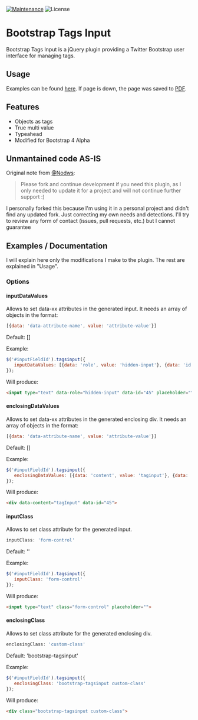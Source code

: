 [![Maintenance](https://img.shields.io/badge/Maintained%3F-my%20own%20needs-yellow.svg)](https://github.com/Nodws/bootstrap4-tagsinput#unmantained-code-as-is) ![License](https://img.shields.io/badge/license-MIT-green)


# Bootstrap Tags Input
Bootstrap Tags Input is a jQuery plugin providing a Twitter Bootstrap user interface for managing tags.


## Usage
Examples can be found [here](http://bootstrap-tagsinput.github.io/bootstrap-tagsinput/examples/).
If page is down, the page was saved to [PDF](https://github.com/betler/bootstrap4-tagsinput/blob/master/Bootstrap%20Tags%20Input.pdf). 

## Features
* Objects as tags
* True multi value
* Typeahead
* Modified for Bootstrap 4 Alpha

## Unmantained code AS-IS
Original note from [@Nodws](https://github.com/Nodws/bootstrap4-tagsinput): 
> Please fork and continue development if you need this plugin, as I only needed to update it for a project and will not continue further support :)

I personally forked this because I'm using it in a personal project and didn't find any updated fork. Just correcting my own needs and detections. I'll try to review any form of contact (issues, pull requests, etc.) but I cannot guarantee

## Examples / Documentation
I will explain here only the modifications I make to the plugin. The rest are explained in "Usage".

### Options

#### inputDataValues
Allows to set data-xx attributes in the generated input.
It needs an array of objects in the format:
```javascript
[{data: 'data-attribute-name', value: 'attribute-value'}]
```
Default: []

Example:
```javascript
$('#inputFieldId').tagsinput({
   inputDataValues: [{data: 'role', value: 'hidden-input'}, {data: 'id', value: 45}]
});
```
Will produce:
```html
<input type="text" data-role="hidden-input" data-id="45" placeholder="">
```

#### enclosingDataValues
Allows to set data-xx attributes in the generated enclosing div.
It needs an array of objects in the format:
```javascript
[{data: 'data-attribute-name', value: 'attribute-value'}]
```
Default: []

Example:
```javascript
$('#inputFieldId').tagsinput({
   enclosingDataValues: [{data: 'content', value: 'taginput'}, {data: 'id', value: 45}]
});
```
Will produce:
```html
<div data-content="tagInput" data-id="45">
```

#### inputClass
Allows to set class attribute for the generated input.
```javascript
inputClass: 'form-control'
```
Default: ''

Example:
```javascript
$('#inputFieldId').tagsinput({
   inputClass: 'form-control'
});
```
Will produce:
```html
<input type="text" class="form-control" placeholder="">
```

#### enclosingClass
Allows to set class attribute for the generated enclosing div.
```javascript
enclosingClass: 'custom-class'
```
Default: 'bootstrap-tagsinput'

Example:
```javascript
$('#inputFieldId').tagsinput({
   enclosingClass: 'bootstrap-tagsinput custom-class'
});
```
Will produce:
```html
<div class="bootstrap-tagsinput custom-class">
```